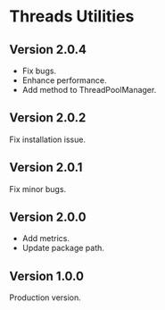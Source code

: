 # Threads Utilities

## Version 2.0.4

- Fix bugs.
- Enhance performance.
- Add method to ThreadPoolManager.

## Version 2.0.2

Fix installation issue.

## Version 2.0.1

Fix minor bugs.

## Version 2.0.0

- Add metrics.
- Update package path.

## Version 1.0.0

Production version.